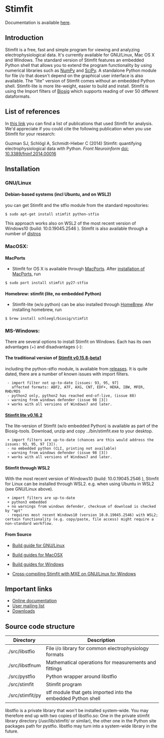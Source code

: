 # Stimfit

Documentation is available [here](https://neurodroid.github.io/stimfit).

## Introduction

Stimfit is a free, fast and simple program for viewing and analyzing electrophysiological data. It's currently available for GNU/Linux, Mac OS X and Windows. The standard version of Stimfit features an embedded Python shell that allows you to extend the program functionality by using numerical libraries such as [NumPy](http://numpy.scipy.org) and [SciPy](http://www.scipy.org). A standalone Python module for file i/o that doesn't depend on the graphical user interface is also available. The "lite" version of Stimfit comes without an embedded Python shell. Stimfit-lite is more lite-weight, easier to build and install. Stimfit is using the Import filters of [Biosig](https://biosig.sourceforge.net/) which supports reading of over 50 different dataformats.


## List of references 

In [this link](https://neurodroid.github.io/stimfit/references/index.html) you can find a list of publications that used Stimfit for analysis. We'd appreciate if you could cite the following publication when you use Stimfit for your research:

Guzman SJ, Schlögl A, Schmidt-Hieber C (2014) Stimfit: quantifying electrophysiological data with Python. *Front Neuroinform* [doi: 10.3389/fninf.2014.00016](http://www.frontiersin.org/Journal/10.3389/fninf.2014.00016/abstract)

## Installation

### GNU/Linux

#### Debian-based systems (incl Ubuntu, and on WSL2)
 you can get Stimfit and the stfio module from the standard repositories:

```
$ sudo apt-get install stimfit python-stfio
```

This approach works also on WSL2 of the most recent version of Windows10 (build: 10.0.19045.2546 ). Stimfit is also available through a number of [distros](https://repology.org/project/stimfit/packages)

### MacOSX:

#### MacPorts
* Stimfit for OS X is available through [MacPorts](http://www.macports.org). After [installation of MacPorts](https://www.macports.org/install.php), run

```
$ sudo port install stimfit py27-stfio
```
#### Homebrew: stimfit (lite, no embedded Python)
* Stimfit-lite (w/o python)  can be also installed through [HomeBrew](https://brew.sh). Afer installing homebrew, run

```
$ brew install schloegl/biosig/stimfit
```

### MS-Windows:


There are several options to install Stimfit on Windows. Each has its own  advantages (+) and disadvantages (-):

#### The traditional version of [Stimfit v0.15.8-beta1](https://github.com/neurodroid/stimfit/releases/download/v0.15.8windows/Stimfit-x64-0.15.8BETA1-bundle.exe)
including the python-stfio module, is available from [releases](https://github.com/neurodroid/stimfit/releases/). It is quite dated, there are a number of known issues with import filters.

```
 - import filter not up-to-date [issues: 93, 95, 97]
   affected formats: ABF2, ATF, AXG, CNT, EDF+, HEKA, IBW, MFER, RHD/RDS
 - python2 only, python2 has reached end-of-live, (issue 88)
 - warning from windows defender (issue 98 [3])
 + works with all versions of Windows7 and later.
```

#### [Stimfit lite v0.16.2](https://github.com/neurodroid/stimfit/releases/tag/v0.16.2macports)

The lite-version of Stimfit (w/o embedded Python) is available as part of the Biosig-tools. Download, unzip and copy ../bin/stimfit.exe to your desktop.

```
 + import filters are up-to-date (chances are this would address the issues: 93, 95, 97 [3]).
 - no embedded python (CLI, printing not available)
 - warning from windows defender (issue 98 [3])
 + works with all versions of Windows7 and later.
```


#### Stimfit through WSL2
With the most recent version of Windows10 (build: 10.0.19045.2546 ), Stimfit for Linux can be installed through WSL2. e.g. when using Ubuntu in WSL2 (see GNU/Linux above).

```
 + import filters are up-to-date
 + python3 embedded
 + no warnings from windows defender, checksum of download is checked by "apt"
 - requires most recent Windows10 (version 10.0.19045.2546) with WSL2; certain functionality (e.g. copy/paste, file access) might require a non-standard workflow.
```


#### From Source
* [Build guide for GNU/Linux](https://neurodroid.github.io/stimfit/linux_install_guide/index.html)

* [Build guides for MacOSX](https://neurodroid.github.io/stimfit/osx_install_guide/index.html)

* [Build guides for Windows](https://neurodroid.github.io/stimfit/win_install_guide/index.html)

* [Cross-compiling Stimfit with MXE on GNU/Linux for Windows](https://github.com/schloegl/mxe)


## Important links

* [Online documentation](https://neurodroid.github.io/stimfit)
* [User mailing list](http://groups.google.com/group/stimfit)
* [Downloads](https://github.com/neurodroid/stimfit/wiki/Downloads)


## Source code structure

| Directory       | Description |
| --------------- | ----------- |
|./src/libstfio   | File i/o library for common electrophysiology formats |
|./src/libstfnum  | Mathematical operations for measurements and fittings |
|./src/pystfio    | Python wrapper around libstfio |
|./src/stimfit    | Stimfit program |
|./src/stimfit/py | stf module that gets imported into the embedded Python shell |

libstfio is a private library that won't be installed system-wide. You may therefore end up with two copies of libstfio.so: One in the private stimfit library directory (/usr/lib/stimfit/ or similar), the other one in the Python site packages path for pystfio. libstfio may turn into a system-wide library in the future.
